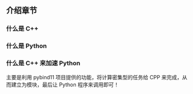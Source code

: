 ## 介绍章节

### 什么是 C++

### 什么是 Python

### 什么是 C++ 来加速 Python

主要是利用 pybind11 项目提供的功能，将计算密集型的任务给 CPP 来完成，从而建立为模块，最后让 Python 程序来调用即可！
